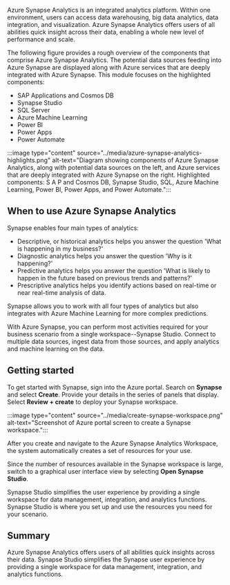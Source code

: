 


Azure Synapse Analytics is an integrated analytics platform. Within one environment, users can access data warehousing, big data analytics, data integration, and visualization. Azure Synapse Analytics offers users of all abilities quick insight across their data, enabling a whole new level of performance and scale.

The following figure provides a rough overview of the components that comprise Azure Synapse Analytics. The potential data sources feeding into Azure Synapse are displayed along with Azure services that are deeply integrated with Azure Synapse. This module focuses on the highlighted components:

- SAP Applications and Cosmos DB
- Synapse Studio
- SQL Server
- Azure Machine Learning
- Power BI
- Power Apps
- Power Automate

:::image type="content" source="../media/azure-synapse-analytics-highlights.png" alt-text="Diagram showing components of Azure Synapse Analytics, along with potential data sources on the left, and Azure services that are deeply integrated with Azure Synapse on the right. Highlighted components: S A P and Cosmos DB, Synapse Studio, SQL, Azure Machine Learning, Power BI, Power Apps, and Power Automate.":::

## When to use Azure Synapse Analytics

Synapse enables four main types of analytics:

- Descriptive, or historical analytics helps you answer the question 'What is happening in my business?'
- Diagnostic analytics helps you answer the question 'Why is it happening?'
- Predictive analytics helps you answer the question 'What is likely to happen in the future based on previous trends and patterns?'
- Prescriptive analytics helps you identify actions based on real-time or near real-time analysis of data.

Synapse allows you to work with all four types of analytics but also integrates with Azure Machine Learning for more complex predictions.

With Azure Synapse, you can perform most activities required for your business scenario from a single workspace--Synapse Studio. Connect to multiple data sources, ingest data from those sources, and apply analytics and machine learning on the data.

## Getting started

To get started with Synapse, sign into the Azure portal. Search on **Synapse** and select **Create**. Provide your details in the series of panels that display. Select **Review + create** to deploy your Synapse workspace.  

:::image type="content" source="../media/create-synapse-workspace.png" alt-text="Screenshot of Azure portal screen to create a Synapse workspace.":::

After you create and navigate to the Azure Synapse Analytics Workspace, the system automatically creates a set of resources for your use.

Since the number of resources available in the Synapse workspace is large, switch to a graphical user interface view by selecting **Open Synapse Studio**.

Synapse Studio simplifies the user experience by providing a single workspace for data management, integration, and analytics functions. Synapse Studio is where you set up and use the resources you need for your scenario.
  
## Summary

Azure Synapse Analytics offers users of all abilities quick insights across their data. Synapse Studio simplifies the Synapse user experience by providing a single workspace for data management, integration, and analytics functions.

